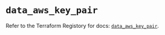 # `data_aws_key_pair`

Refer to the Terraform Registory for docs: [`data_aws_key_pair`](https://registry.terraform.io/providers/hashicorp/aws/4.64.0/docs/data-sources/key_pair).
